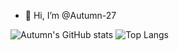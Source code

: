 - 👋 Hi, I’m @Autumn-27

<!---
Autumn-27/Autumn-27 is a ✨ special ✨ repository because its `README.md` (this file) appears on your GitHub profile.
You can click the Preview link to take a look at your changes.
--->

![Autumn's GitHub stats](https://github-readme-stats.vercel.app/api?username=Autumn-27&show_icons=true&theme=radical)
![Top Langs](https://github-readme-stats.vercel.app/api/top-langs/?username=Autumn-27&layout=compact&theme=radical)

